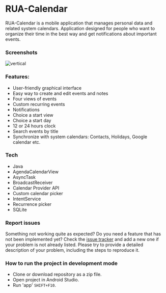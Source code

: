 # RUA-Calendar
RUA-Calendar is a mobile application that manages personal data and related system calendars. Application designed for people who want to organize their time in the best way and get notifications about important events.

### Screenshots
![vertical](https://user-images.githubusercontent.com/25232443/66836615-f56df100-ef61-11e9-9f43-fb81dc7bcc6b.png)

### Features:
* User-friendly graphical interface
* Easy way to create and edit events and notes
* Four views of events
* Custom recurring events
* Notifications
* Choice a start view
* Choice a start day
* 12 or 24 hours clock
* Search events by title
* Synchronize with system calendars: Contacts, Holidays, Google calendar etc.

### Tech
* Java
* AgendaCalendarView
* AsyncTask
* BroadcastReceiver
* Calendar Provider API
* Custom calendar picker
* IntentService
* Recurrence picker
* SQLite

### Report issues
Something not working quite as expected? Do you need a feature that has not been implemented yet? Check the [issue tracker](https://github.com/QArtur99/RUA-Calendar/issues) and add a new one if your problem is not already listed. Please try to provide a detailed description of your problem, including the steps to reproduce it.

### How to run the project in development mode
* Clone or download repository as a zip file.
* Open project in Android Studio.
* Run 'app' `SHIFT+F10`.


